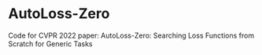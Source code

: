 # AutoLoss-Zero
Code for CVPR 2022 paper: AutoLoss-Zero: Searching Loss Functions from Scratch for Generic Tasks
